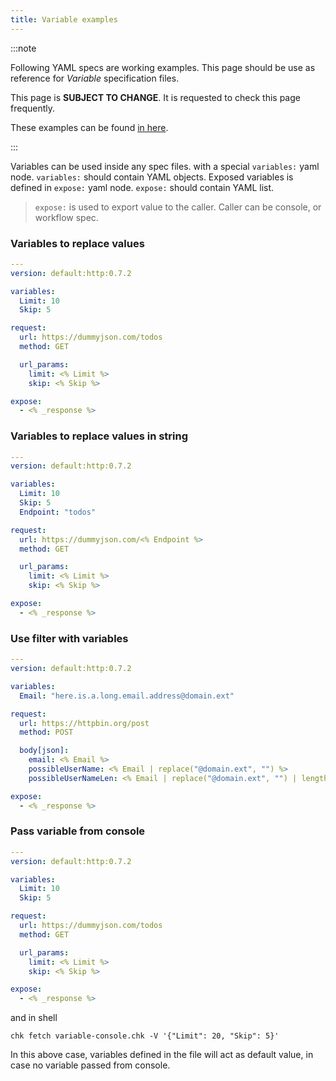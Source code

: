 ```yaml
---
title: Variable examples
---
```


:::note

Following YAML specs are working examples. This page should be use as reference for _Variable_ specification files.

This page is **SUBJECT TO CHANGE**. It is requested to check this page frequently.

These examples can be found [in here](https://github.com/chkware/chkware.github.io/tree/main/sample_specs/examples).

:::

Variables can be used inside any spec files. with a special `variables:` yaml node. `variables:` should contain YAML objects. Exposed variables is defined in `expose:` yaml node. `expose:` should contain YAML list.

> `expose:` is used to export value to the caller. Caller can be console, or workflow spec.

### Variables to replace values

```yaml
---
version: default:http:0.7.2

variables:
  Limit: 10
  Skip: 5

request:
  url: https://dummyjson.com/todos
  method: GET

  url_params:
    limit: <% Limit %>
    skip: <% Skip %>

expose:
  - <% _response %>
```

### Variables to replace values in string

```yaml
---
version: default:http:0.7.2

variables:
  Limit: 10
  Skip: 5
  Endpoint: "todos"

request:
  url: https://dummyjson.com/<% Endpoint %>
  method: GET

  url_params:
    limit: <% Limit %>
    skip: <% Skip %>

expose:
  - <% _response %>
```

### Use filter with variables

```yaml
---
version: default:http:0.7.2

variables:
  Email: "here.is.a.long.email.address@domain.ext"

request:
  url: https://httpbin.org/post
  method: POST

  body[json]:
    email: <% Email %>
    possibleUserName: <% Email | replace("@domain.ext", "") %>
    possibleUserNameLen: <% Email | replace("@domain.ext", "") | length %>

expose:
  - <% _response %>
```

### Pass variable from console

```yaml
---
version: default:http:0.7.2

variables:
  Limit: 10
  Skip: 5

request:
  url: https://dummyjson.com/todos
  method: GET

  url_params:
    limit: <% Limit %>
    skip: <% Skip %>

expose:
  - <% _response %>
```

and in shell

```shell
chk fetch variable-console.chk -V '{"Limit": 20, "Skip": 5}'
```

In this above case, variables defined in the file will act as default value, in case no variable passed from console.
